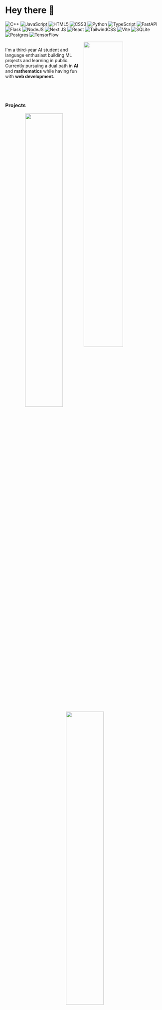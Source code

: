 
# Hey there 👋
![C++](https://img.shields.io/badge/c++-%2300599C.svg?style=flat&logo=c%2B%2B&logoColor=white) ![JavaScript](https://img.shields.io/badge/javascript-%23323330.svg?style=flat&logo=javascript&logoColor=%23F7DF1E) ![HTML5](https://img.shields.io/badge/html5-%23E34F26.svg?style=flat&logo=html5&logoColor=white) ![CSS3](https://img.shields.io/badge/css3-%231572B6.svg?style=flat&logo=css3&logoColor=white) ![Python](https://img.shields.io/badge/python-3670A0?style=flat&logo=python&logoColor=ffdd54) ![TypeScript](https://img.shields.io/badge/typescript-%23007ACC.svg?style=flat&logo=typescript&logoColor=white) ![FastAPI](https://img.shields.io/badge/FastAPI-005571?style=flat&logo=fastapi) ![Flask](https://img.shields.io/badge/flask-%23000.svg?style=flat&logo=flask&logoColor=white) ![NodeJS](https://img.shields.io/badge/node.js-6DA55F?style=flat&logo=node.js&logoColor=white) ![Next JS](https://img.shields.io/badge/Next-black?style=flat&logo=next.js&logoColor=white) ![React](https://img.shields.io/badge/react-%2320232a.svg?style=flat&logo=react&logoColor=%2361DAFB) ![TailwindCSS](https://img.shields.io/badge/tailwindcss-%2338B2AC.svg?style=flat&logo=tailwind-css&logoColor=white) ![Vite](https://img.shields.io/badge/vite-%23646CFF.svg?style=flat&logo=vite&logoColor=white) ![SQLite](https://img.shields.io/badge/sqlite-%2307405e.svg?style=flat&logo=sqlite&logoColor=white) ![Postgres](https://img.shields.io/badge/postgres-%23316192.svg?style=flat&logo=postgresql&logoColor=white) ![TensorFlow](https://img.shields.io/badge/TensorFlow-%23FF6F00.svg?style=flat&logo=TensorFlow&logoColor=white)

<picture>
    <source media="(prefers-color-scheme: dark)" srcset="https://github-readme-stats-ouuan.vercel.app/api?username=discomanfulanito&theme=dark&show_icons=true">
    <img align="right" width="50%" src="https://github-readme-stats-ouuan.vercel.app/api?username=discomanfulanito&show_icons=true">
</picture>

<span>
  
<br/>
I'm a third-year AI student and language enthusiast building ML projects and learning in public. Currently pursuing a dual path in <strong>AI</strong> and <strong>mathematics</strong> while having fun with <strong>web development.</strong>
<br/><br/>
<br/><br/>
</span>



### Projects
<p align="center">
<a href="https://github.com/MaoMao-Corp/MaoMao-dict">
<img width='49%' align="center"src="https://github-readme-stats.vercel.app/api/pin/?username=MaoMao-Corp&repo=MaoMao-dict&theme=dark" />
</a>
<span>&nbsp;</span>
<a href="https://github.com/MaoMao-Corp/MaoMao-dict-backend">
<img width='49%' align="center"src="https://github-readme-stats.vercel.app/api/pin/?username=MaoMao-Corp&repo=MaoMao-dict-backend&theme=dark" />
</a>
</p>

<p align="center">
<a href="https://github.com/Discomanfulanito/Automated-Assignment-System">
<img width='49%' align="center"src="https://github-readme-stats.vercel.app/api/pin/?username=Discomanfulanito&repo=Automated-Assignment-System&theme=dark" />
</a>
<span>&nbsp;</span>
<a href="https://github.com/Discomanfulanito/Pokefetch">
<img width='49%' align="center"src="https://github-readme-stats.vercel.app/api/pin/?username=Discomanfulanito&repo=Pokefetch&theme=dark"/>
</a>
</p>


### Community

Member and Owner of [MaoMao Corp](https://github.com/MaoMao-Corp)

Active volunteer maintainer for Anna's Archive. 

![](https://github-readme-stats.vercel.app/api/top-langs/?username=discomanfulanito&theme=dark&hide_border=false&include_all_commits=true&count_private=true&layout=compact)

Languages: **Spanish, Catalan, English.**
# 📊 GitHub Stats:
![](https://github-readme-stats.vercel.app/api?username=discomanfulanito&theme=dark&hide_border=false&include_all_commits=true&count_private=true)<br/>
![](https://nirzak-streak-stats.vercel.app/?user=discomanfulanito&theme=dark&hide_border=false)<br/>
## Let's connect
Open to collaborations and questions about my work

[![LinkedIn](https://img.shields.io/badge/LinkedIn-%230077B5.svg?logo=linkedin&logoColor=white)](https://linkedin.com/in/pablo-necpas-alba-091269182) [![email](https://img.shields.io/badge/Email-D14836?logo=gmail&logoColor=white)](mailto:pablonecpas@proton.me) 


<!-- Proudly created with GPRM ( https://gprm.itsvg.in ) -->
